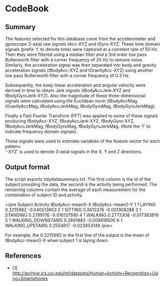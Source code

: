 CodeBook
===========

Summary
-----------

The features selected for this database come from the accelerometer and gyroscope 3-axial raw signals tAcc-XYZ and tGyro-XYZ. These time domain signals (prefix 't' to denote time) were captured at a constant rate of 50 Hz. Then they were filtered using a median filter and a 3rd order low pass Butterworth filter with a corner frequency of 20 Hz to remove noise. Similarly, the acceleration signal was then separated into body and gravity acceleration signals (tBodyAcc-XYZ and tGravityAcc-XYZ) using another low pass Butterworth filter with a corner frequency of 0.3 Hz. 

Subsequently, the body linear acceleration and angular velocity were derived in time to obtain Jerk signals (tBodyAccJerk-XYZ and tBodyGyroJerk-XYZ). Also the magnitude of these three-dimensional signals were calculated using the Euclidean norm (tBodyAccMag, tGravityAccMag, tBodyAccJerkMag, tBodyGyroMag, tBodyGyroJerkMag). 

Finally a Fast Fourier Transform (FFT) was applied to some of these signals producing fBodyAcc-XYZ, fBodyAccJerk-XYZ, fBodyGyro-XYZ, fBodyAccJerkMag, fBodyGyroMag, fBodyGyroJerkMag. (Note the 'f' to indicate frequency domain signals). 

These signals were used to estimate variables of the feature vector for each pattern:  
'-XYZ' is used to denote 3-axial signals in the X, Y and Z directions.

Output format
-------------

The script exports tidydatasummary.txt. The first column is the id of the subject providing the data, the second is the activity being performed. The remaining columns contain the average of each measurement for the combination of subject ID and activity.

</pre
  Subject           Activity tBodyAcc-mean()-X tBodyAcc-mean()-Y
1       1             LAYING         0.2215982      -0.040513953
2       1            SITTING         0.2612376      -0.001308288
3       1           STANDING         0.2789176      -0.016137590
4       1            WALKING         0.2773308      -0.017383819
5       1 WALKING_DOWNSTAIRS         0.2891883      -0.009918505
6       1   WALKING_UPSTAIRS         0.2554617      -0.023953149
/pre>

For example, the 0.2215982 in the first line of the output is the mean of tBodyAcc-mean()-X when subject 1 is laying down.

References
-------------
 * [1] http://archive.ics.uci.edu/ml/datasets/Human+Activity+Recognition+Using+Smartphones

